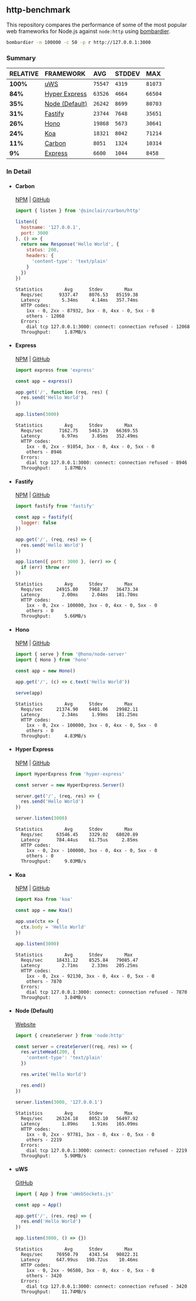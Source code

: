 ## http-benchmark

This repository compares the performance of some of the most popular web frameworks for Node.js against `node:http` using [bombardier](https://github.com/codesenberg/bombardier).

```bash
bombardier -n 100000 -c 50 -p r http://127.0.0.1:3000
```

### Summary

| RELATIVE | FRAMEWORK | AVG | STDDEV | MAX |
| :--- | :--- | :--- | :--- | :--- |
| **100%** | [uWS](#uws) | `75547` | `4319` | `81073` |
| **84%** | [Hyper Express](#hyper-express) | `63526` | `4664` | `66504` |
| **35%** | [Node (Default)](#node-default) | `26242` | `8699` | `80703` |
| **31%** | [Fastify](#fastify) | `23744` | `7648` | `35651` |
| **26%** | [Hono](#hono) | `19868` | `5673` | `30641` |
| **24%** | [Koa](#koa) | `18321` | `8042` | `71214` |
| **11%** | [Carbon](#carbon) | `8051` | `1324` | `10314` |
| **9%** | [Express](#express) | `6600` | `1044` | `8458` |


### In Detail

- #### Carbon
  [NPM](https://npmjs.com/@sinclair/carbon) | [GitHub](https://github.com/sinclairzx81/carbon)
  ```js
  import { listen } from '@sinclair/carbon/http'

  listen({
    hostname: '127.0.0.1',
    port: 3000
  }, () => {
    return new Response('Hello World', {
      status: 200,
      headers: {
        'content-type': 'text/plain'
      }
    })
  })
  ```

  ```
  Statistics        Avg      Stdev        Max
    Reqs/sec      9337.47    8076.53   85159.38
    Latency        5.34ms     4.14ms   357.74ms
    HTTP codes:
      1xx - 0, 2xx - 87932, 3xx - 0, 4xx - 0, 5xx - 0
      others - 12068
    Errors:
      dial tcp 127.0.0.1:3000: connect: connection refused - 12068
    Throughput:     1.87MB/s
  ```

- #### Express
  [NPM](https://npmjs.com/express) | [GitHub](https://github.com/expressjs/express)
  ```js
  import express from 'express'

  const app = express()

  app.get('/', function (req, res) {
    res.send('Hello World')
  })

  app.listen(3000)
  ```

  ```
  Statistics        Avg      Stdev        Max
    Reqs/sec      7162.75    5463.19   66369.55
    Latency        6.97ms     3.85ms   352.49ms
    HTTP codes:
      1xx - 0, 2xx - 91054, 3xx - 0, 4xx - 0, 5xx - 0
      others - 8946
    Errors:
      dial tcp 127.0.0.1:3000: connect: connection refused - 8946
    Throughput:     1.87MB/s
  ```

- #### Fastify
  [NPM](https://npmjs.com/fastify) | [GitHub](https://github.com/fastify/fastify)
  ```js
  import fastify from 'fastify'

  const app = fastify({
    logger: false
  })

  app.get('/', (req, res) => {
    res.send('Hello World')
  })

  app.listen({ port: 3000 }, (err) => {
    if (err) throw err
  })
  ```

  ```
  Statistics        Avg      Stdev        Max
    Reqs/sec     24915.80    7968.37   36473.34
    Latency        2.00ms     2.04ms   181.70ms
    HTTP codes:
      1xx - 0, 2xx - 100000, 3xx - 0, 4xx - 0, 5xx - 0
      others - 0
    Throughput:     5.66MB/s
  ```

- #### Hono
  [NPM](https://npmjs.com/hono) | [GitHub](https://github.com/honojs/hono)
  ```js
  import { serve } from '@hono/node-server'
  import { Hono } from 'hono'

  const app = new Hono()

  app.get('/', (c) => c.text('Hello World'))

  serve(app)
  ```

  ```
  Statistics        Avg      Stdev        Max
    Reqs/sec     21374.90    6401.06   29982.11
    Latency        2.34ms     1.99ms   181.25ms
    HTTP codes:
      1xx - 0, 2xx - 100000, 3xx - 0, 4xx - 0, 5xx - 0
      others - 0
    Throughput:     4.83MB/s
  ```

- #### Hyper Express
  [NPM](https://npmjs.com/hyper-express) | [GitHub](https://github.com/kartikk221/hyper-express)
  ```js
  import HyperExpress from 'hyper-express'

  const server = new HyperExpress.Server()

  server.get('/', (req, res) => {
    res.send('Hello World')
  })

  server.listen(3000)
  ```

  ```
  Statistics        Avg      Stdev        Max
    Reqs/sec     63546.45    3329.02   68020.89
    Latency      784.44us    61.75us     2.85ms
    HTTP codes:
      1xx - 0, 2xx - 100000, 3xx - 0, 4xx - 0, 5xx - 0
      others - 0
    Throughput:     9.03MB/s
  ```

- #### Koa
  [NPM](https://npmjs.com/koa) | [GitHub](https://github.com/koajs/koa)
  ```js
  import Koa from 'koa'

  const app = new Koa()

  app.use(ctx => {
    ctx.body = 'Hello World'
  })

  app.listen(3000)
  ```

  ```
  Statistics        Avg      Stdev        Max
    Reqs/sec     18431.12    8525.84   79085.47
    Latency        2.71ms     2.33ms   205.25ms
    HTTP codes:
      1xx - 0, 2xx - 92130, 3xx - 0, 4xx - 0, 5xx - 0
      others - 7870
    Errors:
      dial tcp 127.0.0.1:3000: connect: connection refused - 7870
    Throughput:     3.84MB/s
  ```

- #### Node (Default)
  [Website](https://nodejs.org/api/http.html)
  ```js
  import { createServer } from 'node:http'

  const server = createServer((req, res) => {
    res.writeHead(200, {
      'content-type': 'text/plain'
    })

    res.write('Hello World')

    res.end()
  })

  server.listen(3000, '127.0.0.1')
  ```

  ```
  Statistics        Avg      Stdev        Max
    Reqs/sec     26324.18    8052.10   56497.92
    Latency        1.89ms     1.91ms   165.09ms
    HTTP codes:
      1xx - 0, 2xx - 97781, 3xx - 0, 4xx - 0, 5xx - 0
      others - 2219
    Errors:
      dial tcp 127.0.0.1:3000: connect: connection refused - 2219
    Throughput:     5.90MB/s
  ```

- #### uWS
  [GitHub](https://github.com/uNetworking/uWebSockets.js)
  ```js
  import { App } from 'uWebSockets.js'

  const app = App()

  app.get('/', (res, req) => {
    res.end('Hello World')
  })

  app.listen(3000, () => {})
  ```

  ```
  Statistics        Avg      Stdev        Max
    Reqs/sec     76950.79    4343.54   90822.31
    Latency      647.99us   198.72us    10.46ms
    HTTP codes:
      1xx - 0, 2xx - 96580, 3xx - 0, 4xx - 0, 5xx - 0
      others - 3420
    Errors:
      dial tcp 127.0.0.1:3000: connect: connection refused - 3420
    Throughput:    11.74MB/s
  ```


